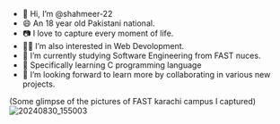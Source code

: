 - 👋 Hi, I’m @shahmeer-22
- 😄 An 18 year old Pakistani national.
- 📷 I love to capture every moment of life.
- 👨‍💻 I’m also interested in Web Devolopment.
- 🍁 I’m currently studying Software Engineering from FAST nuces.
- 🍂 Specifically learning C programming language
- 💞️ I’m looking forward to learn more by collaborating in various new projects.
  
 (Some glimpse of the pictures of FAST karachi campus I captured)![20240830_155003](https://github.com/user-attachments/assets/f588cd41-1007-4c47-9f22-0ee75e62c1e5)
